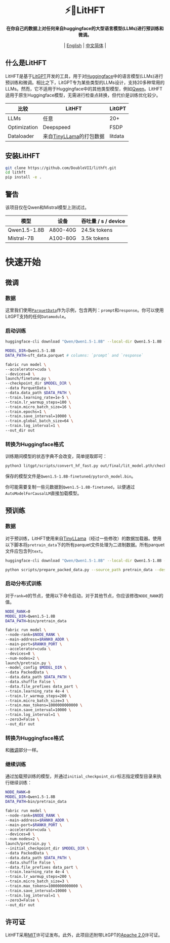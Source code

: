<div align="center">

# ⚡️🤗LitHFT
**在你自己的数据上对任何来自huggingface的大型语言模型(LLMs)进行预训练和微调。**

| [English](https://github.com/DoubleVII/lithft) | [中文简体](docs/README_CN.md) |
</div>

## 什么是LitHFT

LitHFT是基于[LitGPT](https://github.com/Lightning-AI/litgpt)开发的工具，用于对[Huggingface](https://huggingface.co/)中的语言模型(LLMs)进行预训练和微调。相比之下，LitGPT专为某些类型的LLMs设计，支持20多种常用的LLMs。然而，它不适用于Huggingface中的其他类型模型，例如[Qwen](https://huggingface.co/Qwen)。LitHFT适用于原生Huggingface模型，无需进行检查点转换，但代价是训练优化较少。

| 比较           |LitHFT|LitGPT|
|--------------|----|----|
| LLMs         |任意|20+|
| Optimization |Deepspeed|FSDP|
| Dataloader   |来自[TinyLLama](https://github.com/jzhang38/TinyLlama)的打包数据|litdata|

## 安装LitHFT

```bash
git clone https://github.com/DoubleVII/lithft.git
cd lithft
pip install -e .
```

## 警告

该项目仅在Qwen和Mistral模型上测试过。

|模型|设备|吞吐量 / s / device|
|----|----|----|
|Qwen1.5-1.8B|A800-40G|24.5k tokens|
|Mistral-7B|A100-80G|3.5k tokens|

# 快速开始

## 微调

### 数据

这里我们使用[`ParquetData`](./litgpt/data/parquet_sft_data.py)作为示例，包含两列：`prompt`和`response`。你可以使用LitGPT支持的任何`Datamodule`。

### 启动训练

```bash
huggingface-cli download "Qwen/Qwen1.5-1.8B" --local-dir Qwen1.5-1.8B --local-dir-use-symlinks False

MODEL_DIR=Qwen1.5-1.8B
DATA_PATH=sft_data.parquet # columns: `prompt` and `response`

fabric run model \
--accelerator=cuda \
--devices=8 \
launch/finetune.py \
--checkpoint_dir $MODEL_DIR \
--data ParquetData \
--data.data_path $DATA_PATH \
--train.learning_rate=1e-5 \
--train.lr_warmup_steps=100 \
--train.micro_batch_size=16 \
--train.epochs=1 \
--train.save_interval=10000 \
--train.global_batch_size=64 \
--train.log_interval=1 \
--out_dir out
```

### 转换为Huggingface格式

训练期间模型的状态字典不会改变，简单提取即可：

```bash
python3 litgpt/scripts/convert_hf_fast.py out/final/lit_model.pth/checkpoint/mp_rank_00_model_states.pt Qwen1.5-1.8B-finetuned
```

保存的模型文件是`Qwen1.5-1.8B-finetuned/pytorch_model.bin`。

你可能需要复制一些元数据到`Qwen1.5-1.8B-finetuned`，以便通过`AutoModelForCausalLM`直接加载模型。

## 预训练

### 数据

对于预训练，LitHFT使用来自[TinyLLama](https://github.com/jzhang38/TinyLlama)（经过一些修改）的数据加载器。使用以下脚本将`pretrain_data`下的所有parquet文件处理为二进制数据。所有parquet文件应包含列`text`。

```bash
huggingface-cli download "Qwen/Qwen1.5-1.8B" --local-dir Qwen1.5-1.8B --local-dir-use-symlinks False

python scripts/prepare_packed_data.py --source_path pretrain_data --destination_path bin/pretrain_data --tokenizer_path Qwen1.5-1.8B --prefix data_part
```

### 启动分布式训练

对于`rank=0`的节点，使用以下命令启动，对于其他节点，你应该修改`NODE_RANK`的值。

```bash
NODE_RANK=0
MODEL_DIR=Qwen1.5-1.8B
DATA_PATH=bin/pretrain_data

fabric run model \
--node-rank=$NODE_RANK \
--main-address=$RANK0_ADDR \
--main-port=$RANK0_PORT \
--accelerator=cuda \
--devices=8 \
--num-nodes=2 \
launch/pretrain.py \
--model_config $MODEL_DIR \
--data PackedData \
--data.data_path $DATA_PATH \
--data.shuffle False \
--data.file_prefixes data_part \
--train.learning_rate 4e-4 \
--train.lr_warmup_steps=200 \
--train.micro_batch_size=3 \
--train.max_tokens=1000000000000 \
--train.save_interval=10000 \
--train.log_interval=1 \
--zero3=False \
--out_dir out
```

### 转换为Huggingface格式

和[微调](#转换为Huggingface格式)部分一样。

### 继续训练

通过加载预训练的模型，并通过`initial_checkpoint_dir`标志指定模型目录来执行继续训练：

```bash
NODE_RANK=0
MODEL_DIR=Qwen1.5-1.8B
DATA_PATH=bin/pretrain_data

fabric run model \
--node-rank=$NODE_RANK \
--main-address=$RANK0_ADDR \
--main-port=$RANK0_PORT \
--accelerator=cuda \
--devices=8 \
--num-nodes=2 \
launch/pretrain.py \
--initial_checkpoint_dir $MODEL_DIR \
--data PackedData \
--data.data_path $DATA_PATH \
--data.shuffle False \
--data.file_prefixes data_part \
--train.learning_rate 4e-4 \
--train.lr_warmup_steps=200 \
--train.micro_batch_size=3 \
--train.max_tokens=1000000000000 \
--train.save_interval=10000 \
--train.log_interval=1 \
--zero3=False \
--out_dir out
```

## 许可证

LitHFT采用[MIT](https://github.com/DoubleVII/lithft/blob/main/LICENSE)许可证发布。此外，此项目还附带LitGPT的[Apache 2.0](https://github.com/Lightning-AI/litgpt/blob/main/LICENSE)许可证。